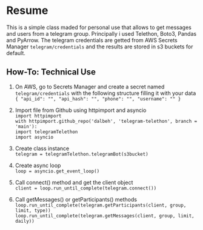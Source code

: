 # Resume
This is a simple class maded for personal use that allows to get messages and users from a telegram group. Principally i used Telethon, Boto3, Pandas and PyArrow.  The telegram credentials are getted from AWS Secrets Manager `telegram/credentials` and the results are stored in s3 buckets for default.
<br />
## How-To: Technical Use
1. On AWS, go to Secrets Manager and create a secret named `telegram/credentials` with the following structure filling it with your data <br />
`{
    "api_id": "",
    "api_hash": "",
    "phone": "",
    "username": ""
}`

2. Import file from Github using httpimport and asyncio <br />
`import httpimport` <br />
`with httpimport.github_repo('dalbeh', 'telegram-telethon', branch = 'main'):` <br />
    `import telegramTelethon` <br />
`import asyncio`

2. Create class instance <br />
`telegram = telegramTelethon.telegramBot(s3bucket)`
3. Create async loop <br />
`loop = asyncio.get_event_loop()`

5. Call connect() method and get the client object <br />
`client = loop.run_until_complete(telegram.connect())`

7. Call getMessages() or getParticipants() methods <br />
`loop.run_until_complete(telegram.getParticipants(client, group, limit, type))` <br />
`loop.run_until_complete(telegram.getMessages(client, group, limit, daily))`
